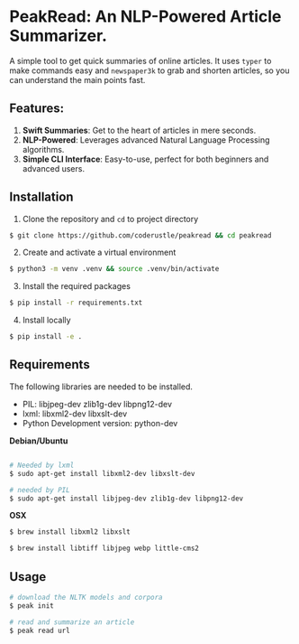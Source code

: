 # PeakRead: An NLP-Powered Article Summarizer.

A simple tool to get quick summaries of online articles. It uses `typer` to make commands easy and `newspaper3k` to grab and shorten articles, so you can understand the main points fast.

## Features:
1. **Swift Summaries**: Get to the heart of articles in mere seconds.
2. **NLP-Powered**: Leverages advanced Natural Language Processing algorithms.
3. **Simple CLI Interface**: Easy-to-use, perfect for both beginners and advanced users.

## Installation

1. Clone the repository and `cd` to project directory
```bash
$ git clone https://github.com/coderustle/peakread && cd peakread
```
2. Create and activate a virtual environment
```bash
$ python3 -m venv .venv && source .venv/bin/activate
```
3. Install the required packages
```bash
$ pip install -r requirements.txt
```
4. Install locally
```bash
$ pip install -e .
```

## Requirements
The following libraries are needed to be installed.

- PIL: libjpeg-dev zlib1g-dev libpng12-dev
- lxml: libxml2-dev libxslt-dev
- Python Development version: python-dev

**Debian/Ubuntu**
```bash

# Needed by lxml
$ sudo apt-get install libxml2-dev libxslt-dev

# needed by PIL
$ sudo apt-get install libjpeg-dev zlib1g-dev libpng12-dev
```

**OSX**
```bash
$ brew install libxml2 libxslt

$ brew install libtiff libjpeg webp little-cms2
```
## Usage

```bash
# download the NLTK models and corpora
$ peak init

# read and summarize an article
$ peak read url
```
